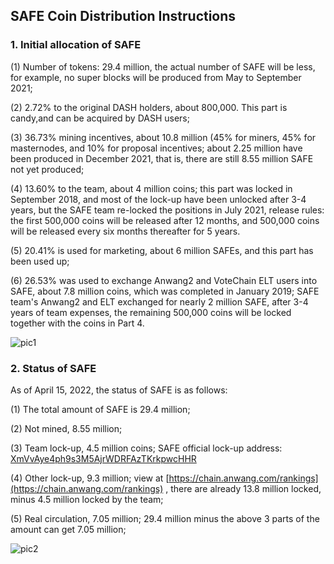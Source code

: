## SAFE Coin Distribution Instructions  

### 1. Initial allocation of SAFE  

(1) Number of tokens: 29.4 million, the actual number of SAFE will be less, for example, no super blocks will be produced from May to September 2021;  

(2) 2.72% to the original DASH holders, about 800,000. This part is candy,and can be acquired by DASH users;  

(3) 36.73% mining incentives, about 10.8 million (45% for miners, 45% for masternodes, and 10% for proposal incentives; about 2.25 million have been produced in December 2021, that is, there are still 8.55 million SAFE not yet produced;  

(4) 13.60% to the team, about 4 million coins; this part was locked in September 2018, and most of the lock-up have been unlocked after 3-4 years, but the SAFE team re-locked the positions in July 2021, release rules: the first 500,000 coins will be released after 12 months, and 500,000 coins will be released every six months thereafter for 5 years.

(5) 20.41% is used for marketing, about 6 million SAFEs, and this part has been used up;    

(6) 26.53% was used to exchange Anwang2 and VoteChain ELT users into SAFE, about 7.8 million coins, which was completed in January 2019; SAFE team's Anwang2 and ELT exchanged for nearly 2 million SAFE, after 3-4 years of team expenses, the remaining 500,000 coins will be locked together with the coins in Part 4.  

![pic1](https://github.com/SAFE-anwang/safe/blob/master/safe-docs/img/pic1.png)

### 2. Status of SAFE
As of April 15, 2022, the status of SAFE is as follows:

(1) The total amount of SAFE is 29.4 million;

(2) Not mined, 8.55 million;

(3) Team lock-up, 4.5 million coins; SAFE official lock-up address: [XmVvAye4ph9s3M5AjrWDRFAzTKrkpwcHHR](https://chain.anwang.com/address/XmVvAye4ph9s3M5AjrWDRFAzTKrkpwcHHR)

(4) Other lock-up, 9.3 million; view at [https://chain.anwang.com/rankings](https://chain.anwang.com/rankings) , there are already 13.8 million locked, minus 4.5 million locked by the team;

(5) Real circulation, 7.05 million; 29.4 million minus the above 3 parts of the amount can get 7.05 million;

![pic2](https://github.com/SAFE-anwang/safe/blob/master/safe-docs/img/pic2.png)
